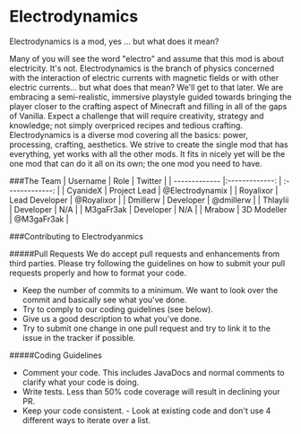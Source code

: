 Electrodynamics
===============

Electrodynamics is a mod, yes ... but what does it mean?

Many of you will see the word "electro" and assume that this mod is about electricity. It's not. Electrodynamics is the branch of physics concerned with the interaction of electric currents with magnetic fields or with other electric currents... but what does that mean? We'll get to that later.
We are embracing a semi-realistic, immersive playstyle guided towards bringing the player closer to the crafting aspect of Minecraft and filling in all of the gaps of Vanilla. Expect a challenge that will require creativity, strategy and knowledge; not simply overpriced recipes and tedious crafting.
Electrodynamics is a diverse mod covering all the basics: power, processing, crafting, aesthetics. We strive to create the single mod that has everything, yet works with all the other mods. It fits in nicely yet will be the one mod that can do it all on its own; the one mod you need to have.

###The Team
| Username        | Role           | Twitter         |
| -------------   |:-------------: | :-------------: |
| CyanideX        | Project Lead   | @Electrodynamix |
| Royalixor       | Lead Developer | @Royalixor      |
| Dmillerw        | Developer      | @dmillerw       |
| Thlaylii        | Developer      | N/A             |
| M3gaFr3ak       | Developer      | N/A             |
| Mrabow          | 3D Modeller    | @M3gaFr3ak      |


###Contributing to Electrodyanmics

#####Pull Requests
We do accept pull requests and enhancements from third parties. Please try following the guidelines on how to submit your pull requests properly and how to format your code.

- Keep the number of commits to a minimum. We want to look over the commit and basically see what you've done.
- Try to comply to our coding guidelines (see below).
- Give us a good description to what you've done.
- Try to submit one change in one pull request and try to link it to the issue in the tracker if possible.

#####Coding Guidelines
- Comment your code. This includes JavaDocs and normal comments to clarify what your code is doing.
- Write tests. Less than 50% code coverage will result in declining your PR.
- Keep your code consistent. - Look at existing code and don't use 4 different ways to iterate over a list.
